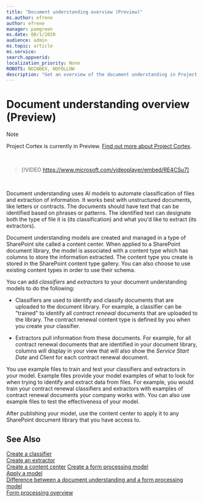```yaml
---
title: "Document understanding overview (Preview)"
ms.author: efrene
author: efrene
manager: pamgreen
ms.date: 08/1/2020
audience: admin
ms.topic: article
ms.service: 
search.appverid: 
localization_priority: None
ROBOTS: NOINDEX, NOFOLLOW
description: "Get an overview of the document understanding in Project Cortex."
---
```


# Document understanding overview (Preview)
> [!Note] 
> Project Cortex is currently in Preview. [Find out more about Project Cortex](https://aka.ms/projectcortex).

</br>

> [!VIDEO https://www.microsoft.com/videoplayer/embed/RE4CSu7] 

</br>

Document understanding uses AI models to automate classification of files and extraction of information. It works best with unstructured documents, like letters or contracts. The documents should have text that can be identified based on phrases or patterns. The identified text can designate both the type of file it is (its classification) and what you'd like to extract (its extractors).

Document understanding models are created and managed in a type of SharePoint site called a content center. When applied to a SharePoint document library, the model is associated with a content type which has columns to store the information extracted. The content type you create is stored in the SharePoint content type gallery. You can also choose to use existing content types in order to use their schema.

You can add *classifiers* and *extractors* to your document understanding models to do the following: 

- Classifiers are used to identify and classify documents that are uploaded to the document library. For example, a classifier can be "trained" to identify all *contract renewal* documents that are uploaded to the library. The contract renewal content type is defined by you when you create your classifier.

- Extractors pull information from these documents. For example, for all contract renewal documents that are identified in your document library, columns will display in your view that will also show the *Service Start Date* and  *Client* for each contract renewal document. 

You use example files to train and test your classifiers and extractors in your model. Example files provide your model examples of what to look for when trying to identify and extract data from files. For example, you would train your contract renewal classifiers and extractors with examples of contract renewal documents your company works with. You can also use example files to test the effectiveness of your model.

After publishing your model, use the content center to apply it to any SharePoint document library that you have access to.  


## See Also
[Create a classifier](create-a-classifier.md)</br>
[Create an extractor](create-an-extractor.md)</br>
[Create a content center](create-a-content-center.md)
[Create a form processing model](create-a-form-processing-model.md)</br>
[Apply a model](apply-a-model.md)   
[Difference between a document understanding and a form processing model](difference-between-document-understanding-and-form-processing-model.md)  
[Form processing overview](form-processing-overview.md)




